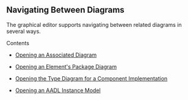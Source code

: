 ## Navigating Between Diagrams
The graphical editor supports navigating between related diagrams in several ways.

Contents

* [Opening an Associated Diagram](nbd_associated_diagram.html)

* [Opening an Element's Package Diagram](nbd_package_diagram.html)

* [Opening the Type Diagram for a Component Implementation](nbd_type_diagram.html)

* [Opening an AADL Instance Model](nbd_instance_model.html)